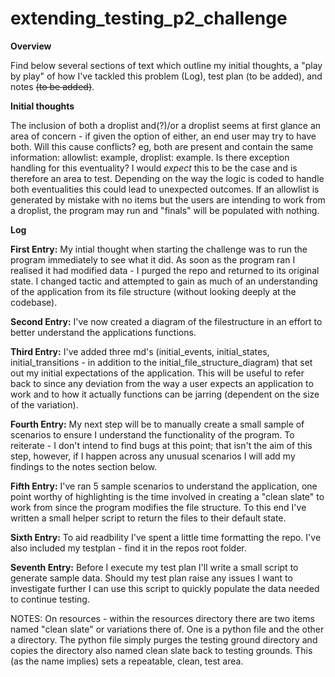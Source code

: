 # extending_testing_p2_challenge
**Overview**

Find below several sections of text which outline my initial thoughts, a "play by play" of how I've tackled this problem (Log), test plan (to be added), and notes ~~(to be added)~~.

**Initial thoughts**

The inclusion of both a droplist and(?)/or a droplist seems at first glance an area of concern - if given the option of either, an end user may try to have both. Will this cause conflicts? eg, both are present and contain the same information: allowlist: example, droplist: example. Is there exception handling for this eventuality? I would *expect* this to be the case and is therefore an area to test. Depending on the way the logic is coded to handle both eventualities this could lead to unexpected outcomes. If an allowlist is generated by mistake with no items but the users are intending to work from a droplist, the program may run and "finals" will be populated with nothing.

**Log**

**First Entry:** My intial thought when starting the challenge was to run the program immediately to see what it did. As soon as the program ran I realised it had modified data - I purged the repo and returned to its original state. I changed tactic and attempted to gain as much of an understanding of the application from its file structure (without looking deeply at the codebase). 

**Second Entry:** I've now created a diagram of the filestructure in an effort to better understand the applications functions.

**Third Entry:** I've added three md's (initial_events, initial_states, initial_transitions - in addition to the initial_file_structure_diagram) that set out my initial expectations of the application. This will be useful to refer back to since any deviation from the way a user expects an application to work and to how it actually functions can be jarring (dependent on the size of the variation).

**Fourth Entry:** My next step will be to manually create a small sample of scenarios to ensure I understand the functionality of the program. To reiterate - I don't intend to find bugs at this point; that isn't the aim of this step, however, if I happen across any unusual scenarios I will add my findings to the notes section below.

**Fifth Entry:** I've ran 5 sample scenarios to understand the application, one point worthy of highlighting is the time involved in creating a "clean slate" to work from since the program modifies the file structure. To this end I've written a small helper script to return the files to their default state.

**Sixth Entry:** To aid readbility I've spent a little time formatting the repo. I've also included my testplan - find it in the repos root folder.

**Seventh Entry:** Before I execute my test plan I'll write a small script to generate sample data. Should my test plan raise any issues I want to investigate further I can use this script to quickly populate the data needed to continue testing.

NOTES: 
On resources - within the resources directory there are two items named "clean slate" or variations there of. One is a python file and the other a directory. The python file simply purges the testing ground directory and copies the directory also named clean slate back to testing grounds. This (as the name implies) sets a repeatable, clean, test area.
